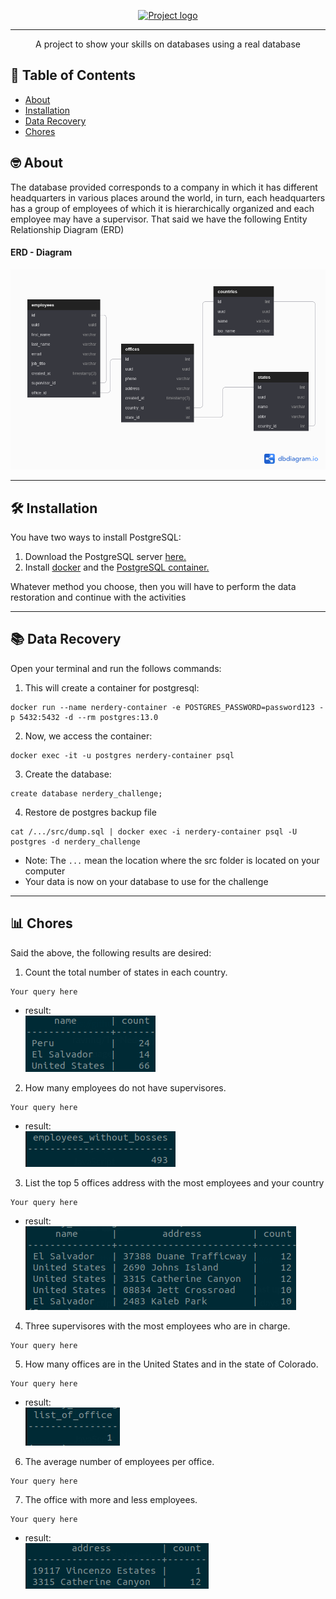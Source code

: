 <p align="center">
 <a href="https://www.ravn.co/" rel="noopener">
 <img src="https://www.ravn.co/img/logo-ravn.png" alt="Project logo"></a>
</p>

---

<p align="center">A project to show your skills on databases using a real database</p>

## 📝 Table of Contents

- [About](#about)
- [Installation](#installation)
- [Data Recovery](#data_recovery)
- [Chores](#chores)

## 🤓 About <a name = "about"></a>

The database provided corresponds to a company in which it has different headquarters in various places around the world, in turn, each headquarters has a group of employees of which it is hierarchically organized and each employee may have a supervisor. That said we have the following Entity Relationship Diagram (ERD)

#### ERD - Diagram <br>

![Comparison](src/ERD.png) <br>

---

## 🛠️ Installation <a name = "installation"></a>

You have two ways to install PostgreSQL:

1. Download the PostgreSQL server [here.](https://www.postgresql.org/download/)
2. Install [docker](https://docs.docker.com/engine/install/) and the [PostgreSQL container.](https://hub.docker.com/_/postgres)

Whatever method you choose, then you will have to perform the data restoration and continue with the activities

---

## 📚 Data Recovery <a name = "data_recovery"></a>

Open your terminal and run the follows commands:

1. This will create a container for postgresql:

```
docker run --name nerdery-container -e POSTGRES_PASSWORD=password123 -p 5432:5432 -d --rm postgres:13.0
```

2. Now, we access the container:

```
docker exec -it -u postgres nerdery-container psql
```

3. Create the database:

```
create database nerdery_challenge;
```

4. Restore de postgres backup file

```
cat /.../src/dump.sql | docker exec -i nerdery-container psql -U postgres -d nerdery_challenge
```

- Note: The `...` mean the location where the src folder is located on your computer
- Your data is now on your database to use for the challenge

---

## 📊 Chores <a name = "chores"></a>

Said the above, the following results are desired:

1. Count the total number of states in each country.

```
Your query here
```

- result:
  <br>
  ![Comparison](src/results/result1.png) <br>

2. How many employees do not have supervisores.

```
Your query here
```

- result:
  <br>
  ![Comparison](src/results/result2.png) <br>

3. List the top 5 offices address with the most employees and your country

```
Your query here
```

- result:
  <br>
  ![Comparison](src/results/result3.png) <br>

4. Three supervisores with the most employees who are in charge.

```
Your query here
```

5. How many offices are in the United States and in the state of Colorado.

```
Your query here
```

- result:
  <br>
  ![Comparison](src/results/result5.png) <br>

6. The average number of employees per office.

```
Your query here
```

7. The office with more and less employees.

```
Your query here
```

- result:
  <br>
  ![Comparison](src/results/result7.png) <br>

